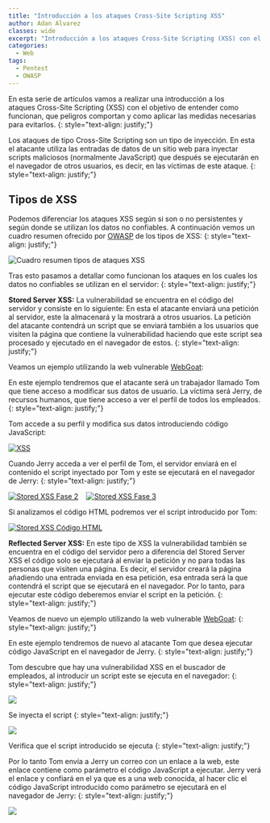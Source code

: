 ```yaml
---
title: "Introducción a los ataques Cross-Site Scripting XSS"
author: Adan Alvarez
classes: wide
excerpt: "Introducción a los ataques Cross-Site Scripting (XSS) con el objetivo de entender como funcionan, que peligros comportan y como aplicar las medidas necesarias para evitarlos."
categories:
  - Web
tags:
  - Pentest
  - OWASP
---
```

En esta serie de artículos vamos a realizar una introducción a los ataques Cross-Site Scripting (XSS) con el objetivo de entender como funcionan, que peligros comportan y como aplicar las medidas necesarias para evitarlos.
{: style="text-align: justify;"}

Los ataques de tipo Cross-Site Scripting son un tipo de inyección. En esta el atacante utiliza las entradas de datos de un sitio web para inyectar scripts maliciosos (normalmente JavaScript) que después se ejecutarán en el navegador de otros usuarios, es decir, en las víctimas de este ataque.
{: style="text-align: justify;"}

Tipos de XSS
------------

Podemos diferenciar los ataques XSS según si son o no persistentes y según donde se utilizan los datos no confiables. A continuación vemos un cuadro resumen ofrecido por [OWASP](https://www.owasp.org/) de los tipos de XSS:
{: style="text-align: justify;"}

![Cuadro resumen tipos de ataques XSS](https://owasp.org/www-community/assets/images/Server-XSS_vs_Client-XSS_Chart.png)

Tras esto pasamos a detallar como funcionan los ataques en los cuales los datos no confiables se utilizan en el servidor:
{: style="text-align: justify;"}

**Stored Server XSS:** La vulnerabilidad se encuentra en el código del servidor y consiste en lo siguiente: En esta el atacante enviará una petición al servidor, este la almacenará y la mostrará a otros usuarios. La petición del atacante contendrá un script que se enviará también a los usuarios que visiten la página que contiene la vulnerabilidad haciendo que este script sea procesado y ejecutado en el navegador de estos.
{: style="text-align: justify;"}

Veamos un ejemplo utilizando la web vulnerable [WebGoat](https://www.owasp.org/index.php/Category:OWASP_WebGoat_Project):

En este ejemplo tendremos que el atacante será un trabajador llamado Tom que tiene acceso a modificar sus datos de usuario. La víctima será Jerry, de recursos humanos, que tiene acceso a ver el perfil de todos los empleados.
{: style="text-align: justify;"}

Tom accede a su perfil y modifica sus datos introduciendo código JavaScript:

[![XSS](https://donttouchmynet.github.io/assets/images/old/xss1-1-300x203.png)](https://donttouchmynet.github.io/assets/images/old/xss1-1.png)

Cuando Jerry acceda a ver el perfil de Tom, el servidor enviará en el contenido el script inyectado por Tom y este se ejecutará en el navegador de Jerry:
{: style="text-align: justify;"}

[![Stored XSS Fase 2](https://donttouchmynet.github.io/assets/images/old/xss2-300x257.png)](https://donttouchmynet.github.io/assets/images/old/xss2.png)    [![Stored XSS Fase 3](https://donttouchmynet.github.io/assets/images/old/xss3-1-300x217.png)](https://donttouchmynet.github.io/assets/images/old/xss3-1.png)

Si analizamos el código HTML podremos ver el script introducido por Tom:

[![Stored XSS Código HTML](https://donttouchmynet.github.io/assets/images/old/xss4-300x158.png)](https://donttouchmynet.github.io/assets/images/old/xss4.png)

**Reflected Server XSS:** En este tipo de XSS la vulnerabilidad también se encuentra en el código del servidor pero a diferencia del Stored Server XSS el código solo se ejecutará al enviar la petición y no para todas las personas que visiten una página. Es decir, el servidor creará la página añadiendo una entrada enviada en esa petición, esa entrada será la que contendrá el script que se ejecutará en el navegador. Por lo tanto, para ejecutar este código deberemos enviar el script en la petición.
{: style="text-align: justify;"}

Veamos de nuevo un ejemplo utilizando la web vulnerable [WebGoat](https://www.owasp.org/index.php/Category:OWASP_WebGoat_Project):
{: style="text-align: justify;"}

En este ejemplo tendremos de nuevo al atacante Tom que desea ejecutar código JavaScript en el navegador de Jerry.
{: style="text-align: justify;"}

Tom descubre que hay una vulnerabilidad XSS en el buscador de empleados, al introducir un script este se ejecuta en el navegador:
{: style="text-align: justify;"}

[![](https://donttouchmynet.github.io/assets/images/old/2xss1-300x235.png)](https://donttouchmynet.github.io/assets/images/old/2xss1.png)

Se inyecta el script
{: style="text-align: justify;"}

[![](https://donttouchmynet.github.io/assets/images/old/2xss2-300x230.png)](https://donttouchmynet.github.io/assets/images/old/2xss2.png)

Verifica que el script introducido se ejecuta
{: style="text-align: justify;"}

Por lo tanto Tom envía a Jerry un correo con un enlace a la web, este enlace contiene como parámetro el código JavaScript a ejecutar. Jerry verá el enlace y confiará en el ya que es a una web conocida, al hacer clic el código JavaScript introducido como parámetro se ejecutará en el navegador de Jerry:
{: style="text-align: justify;"}

[![](https://donttouchmynet.github.io/assets/images/old/2xss3-1-300x171.png)](https://donttouchmynet.github.io/assets/images/old/2xss3-1.png)